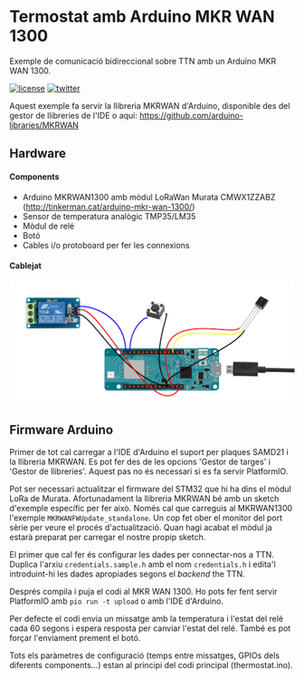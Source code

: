 # Termostat amb Arduino MKR WAN 1300

Exemple de comunicació bidireccional sobre TTN amb un Arduino MKR WAN 1300.

[![license](https://img.shields.io/github/license/ttncat/termostat.svg)](LICENSE)
[![twitter](https://img.shields.io/twitter/follow/ttncat.svg?style=social)](https://twitter.com/intent/follow?screen_name=ttncat)

Aquest exemple fa servir la llibreria MKRWAN d'Arduino,
disponible des del gestor de llibreries de l'IDE o aquí:
https://github.com/arduino-libraries/MKRWAN

## Hardware

#### Components

* Arduino MKRWAN1300 amb mòdul LoRaWan Murata CMWX1ZZABZ (http://tinkerman.cat/arduino-mkr-wan-1300/)
* Sensor de temperatura analògic TMP35/LM35
* Mòdul de relé
* Botó
* Cables i/o protoboard per fer les connexions

#### Cablejat

![Cablejat](./images/thermostat-connections.jpg)

## Firmware Arduino

Primer de tot cal carregar a l'IDE d'Arduino el suport per plaques SAMD21 i la llibreria MKRWAN. Es pot fer des de les opcions 'Gestor de targes' i 'Gestor de llibreries'. Aquest pas no és necessari si es fa servir PlatformIO.

Pot ser necessari actualitzar el firmware del STM32 que hi ha dins el mòdul LoRa de Murata. Afortunadament la llibreria MKRWAN bé amb un sketch d'exemple específic per fer això. Només cal que carreguis al MKRWAN1300 l'exemple `MKRWANFWUpdate_standalone`. Un cop fet ober el monitor del port sèrie per veure el procés d'actualització. Quan hagi acabat el mòdul ja estarà preparat per carregar el nostre propip sketch.

El primer que cal fer és configurar les dades per connectar-nos a TTN. Duplica l'arxiu `credentials.sample.h` amb el nom `credentials.h` i edita'l introduint-hi les dades apropiades segons el *backend* the TTN.

Després compila i puja el codi al MKR WAN 1300. Ho pots fer fent servir PlatformIO amb `pio run -t upload` o amb l'IDE d'Arduino.

Per defecte el codi envia un missatge amb la temperatura i l'estat del relé cada 60 segons i espera resposta per canviar l'estat del relé. També es pot forçar l'enviament prement el botó.

Tots els paràmetres de configuració (temps entre missatges, GPIOs dels diferents components...) estan al principi del codi principal (thermostat.ino).
